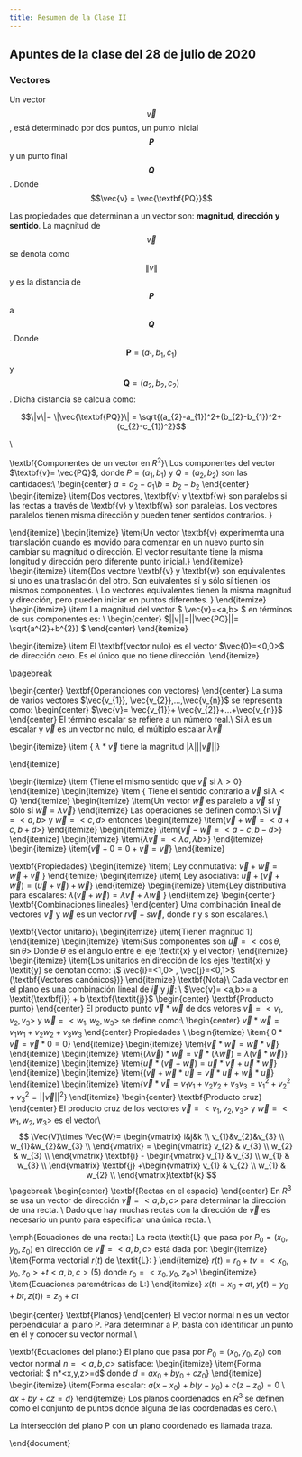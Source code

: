```yaml
---
title: Resumen de la Clase II
---
```


## Apuntes de la clase del 28 de julio de 2020

### Vectores
Un vector $$\vec{v}$$, está determinado por dos puntos, un punto inicial __$$P$$__ y un punto final __$$Q$$__. Donde 
$$\vec{v} = \vec{\textbf{PQ}}$$

Las propiedades que determinan a un vector son: __magnitud, dirección y sentido__.
La magnitud de $$\vec{v}$$ se denota como $$\|v\|$$ y es la distancia de __$$P$$__ a __$$Q$$__. 
Donde  $$\textbf{P}= (a_{1},b_{1},c_{1})$$ y $$ \textbf{Q}= (a_{2},b_{2},c_{2})$$. Dicha distancia se calcula como:

$$\|v\|= \|\vec{\textbf{PQ}}\| = \sqrt{(a_{2}-a_{1})^2+(b_{2}-b_{1})^2+(c_{2}-c_{1})^2}$$

\\

\textbf{Componentes de un vector en $R^2$}\\ 
Los componentes del vector $\textbf{v}= \vec{PQ}$, donde $P=(a_{1},b_{1})$ y $Q=(a_{2},b_{2})$ son las cantidades:\\ \begin{center}
$a=a_{2} - a_{1}$\\$b=b_{2}-b_{2}$
\end{center}
\begin{itemize}
    \item{Dos vectores, \textbf{v} y \textbf{w} son paralelos si las rectas a través de \textbf{v} y \textbf{w} son paralelas. Los vectores paralelos tienen misma dirección y pueden tener sentidos contrarios.  }

\end{itemize}
\begin{itemize}
   \item{Un vector \textbf{v} experimemta una translación cuando es movido para comenzar en un nuevo punto sin cambiar su magnitud o dirección. El vector resultante tiene la misma longitud y dirección pero diferente punto inicial.}
\end{itemize}
\begin{itemize}
    \item{Dos vectore \textbf{v} y \textbf{w} son equivalentes si uno es una traslación del otro. 
Son euivalentes sí y sólo sí tienen los mismos componentes. \\ Lo vectores equivalentes tienen la misma magnitud y dirección, pero pueden iniciar en puntos diferentes. }
\end{itemize}
\begin{itemize}
   \item La magnitud del vector $ \vec{v}=<a,b> $ en términos de sus componentes es: \\ 
   \begin{center}
   $||v||=||\vec{PQ}||= \sqrt{a^{2}+b^{2}} $
   \end{center}
\end{itemize}

\begin{itemize}
   \item El \textbf{vector nulo} es el vector $\vec{0}=<0,0>$ de dirección cero. Es el único que no tiene dirección. 
\end{itemize}

\pagebreak

\begin{center}
\textbf{Operanciones con vectores}
\end{center}
 La suma de varios vectores $\vec{v_{1}}, \vec{v_{2}},...,\vec{v_{n}}$ se representa como:
\begin{center}
$\vec{v}= \vec{v_{1}}+ \vec{v_{2}}+...+\vec{v_{n}}$ 
\end{center}
El término escalar se refiere a un número real.\\ Si $\lambda$ es un escalar y $\vec{v}$ es un vector no nulo, el múltiplo escalar $\lambda  \vec{v}$

\begin{itemize}
   \item { $\lambda* \vec{v}$  tiene la magnitud $|\lambda| ||\vec{v}||$}
   
\end{itemize}

\begin{itemize}
  \item {Tiene el mismo sentido que $\vec{v}$ si $\lambda>0$}
\end{itemize}
\begin{itemize}
  \item { Tiene el sentido contrario a $\vec{v}$ si $\lambda<0$}
\end{itemize}
\begin{itemize}
   \item{Un vector $\vec{w}$ es paralelo a $\vec{v}$ sí y sólo sí $\vec{w}=\lambda \vec{v}$}
\end{itemize} Las operaciones se definen como:\\ Si $\vec{v}=<a,b>$ y $\vec{w}=<c,d>$ entonces \begin{itemize}
\item{$\vec{v}+\vec{w} = <a+c, b+d>$}
\end{itemize}
\begin{itemize}
\item{$\vec{v}-\vec{w} = <a-c, b-d>$}
\end{itemize}
\begin{itemize}
\item{$\lambda \vec{v} = <\lambda a, \lambda b>$}
\end{itemize}
\begin{itemize}
\item{$\vec{v} +0= 0+ \vec{v} = \vec{v}$}
\end{itemize}

\textbf{Propiedades}
\begin{itemize}
\item{ Ley conmutativa: $\vec{v} + \vec{w}= \vec{w}+ \vec{v}$ }
\end{itemize}
\begin{itemize}
\item{ Ley asociativa: $\vec{u}+ (\vec{v}+ \vec{w})= (\vec{u}+ \vec{v}) + \vec{w}$}
\end{itemize}
\begin{itemize}
\item{Ley distributiva para escalares: $\lambda (\vec{v}+\vec{w}) = \lambda \vec{v}+\lambda \vec{w}$ }
\end{itemize}
\begin{center}
\textbf{Combinaciones lineales}
\end{center}
Uma combinación lineal de vectores $\vec{v}$ y $\vec{w}$ es un vector $r \vec{v} + s \vec{w}$, donde r y s son escalares.\\

\textbf{Vector unitario}\\ \begin{itemize}
\item{Tienen magnitud 1}
\end{itemize}
\begin{itemize}
\item{Sus componentes son $\vec{u}=<\cos \theta, \sin \theta>$ Donde $\theta$ es el ángulo entre el eje \textit{x} y el vector}
\end{itemize}
\begin{itemize}
\item{Los unitarios en dirección de los ejes \textit{x} y \textit{y} se denotan como: \\$ \vec{i}=<1,0> , \vec{j}=<0,1>$ (\textbf{Vectores canónicos})}
\end{itemize}
\textbf{Nota}\\
Cada vector en el plano es una combinación lineal de $\vec{i}$ y $\vec{j}$: \\ $\vec{v}= <a,b>= a \textit{\textbf{i}} + b \textbf{\textit{j}}$
 \begin{center}
 \textbf{Producto punto}
 \end{center}
El producto punto $\vec{v} * \vec{w}$ de dos vetores $\vec{v}= <v_{1},v_{2},v_{3}>$ y $\vec{w}= <w_{1},w_{2},w_{3}>$ se define como:\\ \begin{center}
$\vec{v} * \vec{w} = v_{1} w_{1} + v_{2} w_{2} +v_{3} w_{3}$
\end{center}
Propiedades \\
\begin{itemize}
\item{ $0*\vec{v}= \vec{v}* 0= 0$}
\end{itemize}
\begin{itemize}
\item{$\vec{v} * \vec{w}=\vec{w} * \vec{v}$}
\end{itemize}
\begin{itemize}
\item{$(\lambda \vec{v})* \vec{w}= \vec{v}*(\lambda \vec{w}) = \lambda (\vec{v} * \vec{w})$}
\end{itemize}
\begin{itemize}
\item{$\vec{u} * (\vec{v} + \vec{w})= \vec{u}*\vec{v} + \vec{u} * \vec{w}$}
\end{itemize}
\begin{itemize}
\item{$(\vec{v}+\vec{w}* \vec{u}= \vec{v} * \vec{u}+ \vec{w}*\vec{u}$}
\end{itemize}
\begin{itemize}
\item{$\vec{v}*\vec{v}=  v_{1} v_{1} + v_{2} v_{2} + v_{3} v_{3} = v_{1}^{2} + v_{2}^2 + v_{3}^2 = ||\vec{v}||^2$}
\end{itemize}
\begin{center}
\textbf{Producto cruz}
\end{center}
El producto cruz de los vectores $\vec{v}=<v_{1},v_{2},v_{3}>$ y $\vec{w}=<w_{1},w_{2},w_{3}>$ es el vector\\ $$
\Vec{V}\times \Vec{W}=
\begin{vmatrix}
i&j&k \\
v_{1}&v_{2}&v_{3} \\
w_{1}&w_{2}&w_{3} \\
\end{vmatrix}
= \begin{vmatrix}
v_{2} & v_{3} \\
w_{2} & w_{3} \\
\end{vmatrix}
\textbf{i} - \begin{vmatrix}
v_{1} & v_{3} \\
w_{1} & w_{3} \\
\end{vmatrix} \textbf{j} +\begin{vmatrix}
v_{1} & v_{2} \\
w_{1} & w_{2} \\
\end{vmatrix}\textbf{k}
$$
\pagebreak
\begin{center}
\textbf{Rectas en el espacio}
\end{center} En $R^3$ se usa un vector de dirección $\vec{v}=<a,b,c>$ para determinar la dirección de una recta. \\ Dado que hay muchas rectas con la dirección de $\vec{v}$ es necesario un punto para especificar una única recta. \\

\emph{Ecuaciones de una recta:}
La recta \textit{L} que pasa por $P_{0}= (x_{0},y_{0},z_{0})$ en dirección de $\vec{v}=<a,b,c>$ está dada por: 
\begin{itemize}
\item{Forma vectorial $r(t)$ de \textit{L}: }
\end{itemize}
$r(t)=r_{0}+tv=<x_{0},y_{0},z_{0}>+t<a,b,c>(5)$ donde $r_{0}=<x_{0},y_{0},z_{0}>$\\
\begin{itemize}
\item{Ecuaciones paremétricas de L:}
\end{itemize}
$x(t)=x_{0}+at, y(t)=y_{0}+bt, z(t))= z_{0} +ct$

\begin{center}
\textbf{Planos}
\end{center}
El vector normal n es un vector perpendicular al plano P.
Para determinar a P, basta con identificar un punto en él y
conocer su vector normal.\\

\textbf{Ecuaciones del plano:}
El plano que pasa por $P_{0}=( x_{0},y_{0},z_{0})$ con vector normal $n= <a,b,c>$ satisface:
\begin{itemize}
\item{Forma vectorial: $ n*<x,y,z>=d$ donde $d=ax_{0}+by_{0}+cz_{0}$}
\end{itemize}
\begin{itemize}
\item{Forma escalar: $a(x-x_{0})+b(y-y_{0})+c(z-z_{0})=0$ \\ $ax+by+cz=d$}
\end{itemize}
Los planos coordenados en $R^3$ se definen como el conjunto de puntos donde alguna de las
coordenadas es cero.\\

La intersección del plano P con un plano coordenado es llamada traza.





\end{document}
